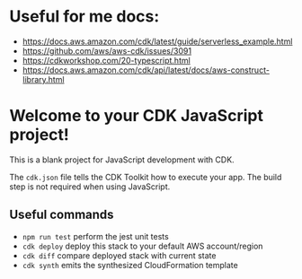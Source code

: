 
# Useful for me docs:
- https://docs.aws.amazon.com/cdk/latest/guide/serverless_example.html
- https://github.com/aws/aws-cdk/issues/3091
- https://cdkworkshop.com/20-typescript.html
- https://docs.aws.amazon.com/cdk/api/latest/docs/aws-construct-library.html


# Welcome to your CDK JavaScript project!

This is a blank project for JavaScript development with CDK.

The `cdk.json` file tells the CDK Toolkit how to execute your app. The build step is not required when using JavaScript.

## Useful commands

 * `npm run test`         perform the jest unit tests
 * `cdk deploy`           deploy this stack to your default AWS account/region
 * `cdk diff`             compare deployed stack with current state
 * `cdk synth`            emits the synthesized CloudFormation template


